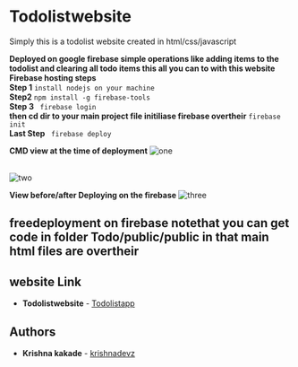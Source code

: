 # Todolistwebsite

Simply this is a todolist website created in html/css/javascript

<b>Deployed on google firebase </b>
<b>simple operations like adding items to the todolist and clearing all todo items this all you can to with this website </b>
<b>Firebase hosting steps</b>
<br><b>Step 1</b>
```install nodejs on your machine```
<br><b>Step2</b>
```npm install -g firebase-tools```
<br><b>Step 3</b>
``` firebase login```
<br><b>then cd dir to your main project file initiliase firebase overtheir</b>
```firebase init```
<br><b>Last Step</b>
``` firebase deploy```

<b>CMD view at the time of deployment</b>
<img src="https://github.com/krishnakakade1999/Todolistwebsite/blob/master/images/Annotation%202019-09-15%20215826.png" alt="one">

<br><img src="https://github.com/krishnakakade1999/Todolistwebsite/blob/master/images/Annotation%202019-09-15%20220016.png" alt="two">


<b>View before/after Deploying on the firebase</b>
<img src="https://github.com/krishnakakade1999/Todolistwebsite/blob/master/images/Annotation%202019-09-15%20211604.png" alt="three">


## freedeployment on firebase notethat you can get code in folder Todo/public/public in that main html files are overtheir

## website Link

* **Todolistwebsite**  - [Todolistapp](https://todo-37acc.firebaseapp.com/)




## Authors

* **Krishna kakade**  - [krishnadevz](https://github.com/krishnadevz)
